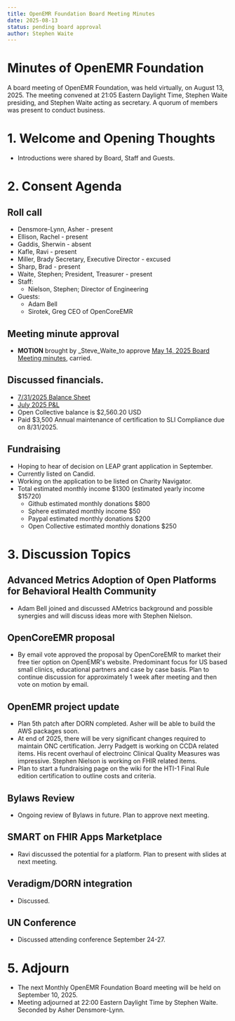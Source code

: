 ```yaml
---
title: OpenEMR Foundation Board Meeting Minutes
date: 2025-08-13
status: pending board approval
author: Stephen Waite
---
```


# Minutes of OpenEMR Foundation

A board meeting of OpenEMR Foundation, was held virtually, on August 13, 2025. The meeting convened at 21:05 Eastern Daylight Time, Stephen Waite presiding, and Stephen Waite acting as secretary. A quorum of members was present to conduct business.

# 1. Welcome and Opening Thoughts
  - Introductions were shared by Board, Staff and Guests.

# 2. Consent Agenda
## Roll call
  - Densmore-Lynn, Asher - present
  - Ellison, Rachel - present
  - Gaddis, Sherwin - absent
  - Kafle, Ravi - present
  - Miller, Brady Secretary, Executive Director - excused
  - Sharp, Brad - present
  - Waite, Stephen; President, Treasurer - present
  - Staff:
    - Nielson, Stephen; Director of Engineering
  - Guests:
    - Adam Bell
    - Sirotek, Greg CEO of OpenCoreEMR

## Meeting minute approval
  - **MOTION** brought by _Steve_Waite_to approve [May 14, 2025 Board Meeting minutes](https://github.com/openemr/foundation-minutes/blob/master/2025-07-09-Board.md), carried.

## Discussed financials.
  - [7/31/2025 Balance Sheet](https://community.open-emr.org/uploads/short-url/5Mv65Fr7TNW69fyIFQlI1gi2R78.pdf)
  - [July 2025 P&L](https://community.open-emr.org/uploads/short-url/fdIoQvID0IvDOqe4empjZtUAJlq.pdf)
  - Open Collective balance is $2,560.20 USD
  - Paid $3,500 Annual maintenance of certification to SLI Compliance due on 8/31/2025.

## Fundraising
  - Hoping to hear of decision on LEAP grant application in September.
  - Currently listed on Candid.
  - Working on the application to be listed on Charity Navigator.
  - Total estimated monthly income $1300 (estimated yearly income $15720)
    - Github estimated monthly donations $800
    - Sphere estimated monthly income $50
    - Paypal estimated monthly donations $200
    - Open Collective estimated monthly donations $250

# 3. Discussion Topics

## Advanced Metrics Adoption of Open Platforms for Behavioral Health Community
  - Adam Bell joined and discussed AMetrics background and possible synergies and will discuss ideas more with Stephen Nielson.

## OpenCoreEMR proposal
  - By email vote approved the proposal by OpenCoreEMR to market their free tier option on OpenEMR's website. Predominant focus for US based small clinics, educational partners and case by case basis. Plan to continue discussion for approximately 1 week after meeting and then vote on motion by email.

## OpenEMR project update
  - Plan 5th patch after DORN completed. Asher will be able to build the AWS packages soon.
  - At end of 2025, there will be very significant changes required to maintain ONC certification. Jerry Padgett is working on CCDA related items. 
  His recent overhaul of electroinc Clinical Quality Measures was impressive. Stephen Nielson is working on FHIR related items.
  - Plan to start a fundraising page on the wiki for the HTI-1 Final Rule edition certification to outline costs and criteria.

## Bylaws Review
  - Ongoing review of Bylaws in future. Plan to approve next meeting.

## SMART on FHIR Apps Marketplace
  - Ravi discussed the potential for a platform. Plan to present with slides at next meeting.

## Veradigm/DORN integration
  - Discussed.

## UN Conference
  - Discussed attending conference September 24-27.

# 5. Adjourn
  - The next Monthly OpenEMR Foundation Board meeting will be held on September 10, 2025.
  - Meeting adjourned at 22:00 Eastern Daylight Time by Stephen Waite. Seconded by Asher Densmore-Lynn.
 
